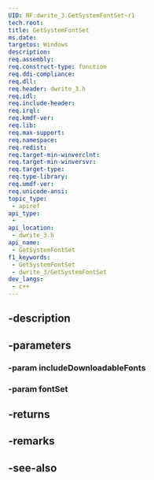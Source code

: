 ```yaml
---
UID: NF:dwrite_3.GetSystemFontSet~r1
tech.root: 
title: GetSystemFontSet
ms.date: 
targetos: Windows
description: 
req.assembly: 
req.construct-type: function
req.ddi-compliance: 
req.dll: 
req.header: dwrite_3.h
req.idl: 
req.include-header: 
req.irql: 
req.kmdf-ver: 
req.lib: 
req.max-support: 
req.namespace: 
req.redist: 
req.target-min-winverclnt: 
req.target-min-winversvr: 
req.target-type: 
req.type-library: 
req.umdf-ver: 
req.unicode-ansi: 
topic_type:
 - apiref
api_type:
 - 
api_location:
 - dwrite_3.h
api_name:
 - GetSystemFontSet
f1_keywords:
 - GetSystemFontSet
 - dwrite_3/GetSystemFontSet
dev_langs:
 - c++
---
```


## -description

## -parameters

### -param includeDownloadableFonts

### -param fontSet

## -returns

## -remarks

## -see-also

